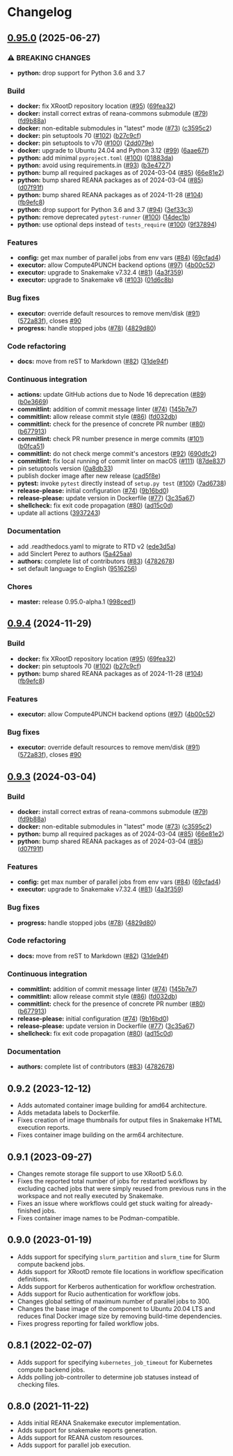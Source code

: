# Changelog

## [0.95.0](https://github.com/tiborsimko/reana-workflow-engine-snakemake/compare/v0.9.4...0.95.0) (2025-06-27)


### ⚠ BREAKING CHANGES

* **python:** drop support for Python 3.6 and 3.7

### Build

* **docker:** fix XRootD repository location ([#95](https://github.com/tiborsimko/reana-workflow-engine-snakemake/issues/95)) ([69fea32](https://github.com/tiborsimko/reana-workflow-engine-snakemake/commit/69fea329dd9bf91ff9eb1de9ac741262512a872a))
* **docker:** install correct extras of reana-commons submodule ([#79](https://github.com/tiborsimko/reana-workflow-engine-snakemake/issues/79)) ([fd9b88a](https://github.com/tiborsimko/reana-workflow-engine-snakemake/commit/fd9b88a857ba016343d956e42a49b6fbc906f068))
* **docker:** non-editable submodules in "latest" mode ([#73](https://github.com/tiborsimko/reana-workflow-engine-snakemake/issues/73)) ([c3595c2](https://github.com/tiborsimko/reana-workflow-engine-snakemake/commit/c3595c297e90f74a9215fd76c6d6b5f69d640440))
* **docker:** pin setuptools 70 ([#102](https://github.com/tiborsimko/reana-workflow-engine-snakemake/issues/102)) ([b27c9cf](https://github.com/tiborsimko/reana-workflow-engine-snakemake/commit/b27c9cfa21603ecc1554931f23c945d3f9e256d6))
* **docker:** pin setuptools to v70 ([#100](https://github.com/tiborsimko/reana-workflow-engine-snakemake/issues/100)) ([2dd079e](https://github.com/tiborsimko/reana-workflow-engine-snakemake/commit/2dd079e3289181e75ebd9fc11193397e8407b8ec))
* **docker:** upgrade to Ubuntu 24.04 and Python 3.12 ([#99](https://github.com/tiborsimko/reana-workflow-engine-snakemake/issues/99)) ([6aae67f](https://github.com/tiborsimko/reana-workflow-engine-snakemake/commit/6aae67f78f089215bb0b3f54079cd0d4b0a09077))
* **python:** add minimal `pyproject.toml` ([#100](https://github.com/tiborsimko/reana-workflow-engine-snakemake/issues/100)) ([01883da](https://github.com/tiborsimko/reana-workflow-engine-snakemake/commit/01883da42bc2f77c0e3e59dfbca54682a2f51405))
* **python:** avoid using requirements.in ([#93](https://github.com/tiborsimko/reana-workflow-engine-snakemake/issues/93)) ([b3e4727](https://github.com/tiborsimko/reana-workflow-engine-snakemake/commit/b3e47271929763a57793319d65a1d67559dc4e4f))
* **python:** bump all required packages as of 2024-03-04 ([#85](https://github.com/tiborsimko/reana-workflow-engine-snakemake/issues/85)) ([66e81e2](https://github.com/tiborsimko/reana-workflow-engine-snakemake/commit/66e81e2148ad4ba72099a90dbb556454df3cfc99))
* **python:** bump shared REANA packages as of 2024-03-04 ([#85](https://github.com/tiborsimko/reana-workflow-engine-snakemake/issues/85)) ([d07f91f](https://github.com/tiborsimko/reana-workflow-engine-snakemake/commit/d07f91f6f725050c681c66ec920727f26db3fdbf))
* **python:** bump shared REANA packages as of 2024-11-28 ([#104](https://github.com/tiborsimko/reana-workflow-engine-snakemake/issues/104)) ([fb9efc8](https://github.com/tiborsimko/reana-workflow-engine-snakemake/commit/fb9efc8267c24ce65e8d188a5171d8abd5531cd7))
* **python:** drop support for Python 3.6 and 3.7 ([#94](https://github.com/tiborsimko/reana-workflow-engine-snakemake/issues/94)) ([3ef33c3](https://github.com/tiborsimko/reana-workflow-engine-snakemake/commit/3ef33c3192d70b64d7f13a213186dd449fc8cb42))
* **python:** remove deprecated `pytest-runner` ([#100](https://github.com/tiborsimko/reana-workflow-engine-snakemake/issues/100)) ([14dec1b](https://github.com/tiborsimko/reana-workflow-engine-snakemake/commit/14dec1b96cb9be542a4e99a84dfc85819eae5c1f))
* **python:** use optional deps instead of `tests_require` ([#100](https://github.com/tiborsimko/reana-workflow-engine-snakemake/issues/100)) ([9f37894](https://github.com/tiborsimko/reana-workflow-engine-snakemake/commit/9f37894a1faf9ef60cb62d8a50471ad89a8fb6b9))


### Features

* **config:** get max number of parallel jobs from env vars ([#84](https://github.com/tiborsimko/reana-workflow-engine-snakemake/issues/84)) ([69cfad4](https://github.com/tiborsimko/reana-workflow-engine-snakemake/commit/69cfad460b240e5dbafea42137d891d6fea607a5))
* **executor:** allow Compute4PUNCH backend options ([#97](https://github.com/tiborsimko/reana-workflow-engine-snakemake/issues/97)) ([4b00c52](https://github.com/tiborsimko/reana-workflow-engine-snakemake/commit/4b00c523eb8750f49262471a43c9deefad1021d3))
* **executor:** upgrade to Snakemake v7.32.4 ([#81](https://github.com/tiborsimko/reana-workflow-engine-snakemake/issues/81)) ([4a3f359](https://github.com/tiborsimko/reana-workflow-engine-snakemake/commit/4a3f3592c8dd3f323e81850f5bdfae45ea893825))
* **executor:** upgrade to Snakemake v8 ([#103](https://github.com/tiborsimko/reana-workflow-engine-snakemake/issues/103)) ([01d6c8b](https://github.com/tiborsimko/reana-workflow-engine-snakemake/commit/01d6c8b7d100dd08add5ad33e3999a78e1da4ff7))


### Bug fixes

* **executor:** override default resources to remove mem/disk ([#91](https://github.com/tiborsimko/reana-workflow-engine-snakemake/issues/91)) ([572a83f](https://github.com/tiborsimko/reana-workflow-engine-snakemake/commit/572a83f5190c7cae95a4607b792f4b6e0c39262c)), closes [#90](https://github.com/tiborsimko/reana-workflow-engine-snakemake/issues/90)
* **progress:** handle stopped jobs ([#78](https://github.com/tiborsimko/reana-workflow-engine-snakemake/issues/78)) ([4829d80](https://github.com/tiborsimko/reana-workflow-engine-snakemake/commit/4829d80a5e03ab5788fb6646bd792a7345abe14a))


### Code refactoring

* **docs:** move from reST to Markdown ([#82](https://github.com/tiborsimko/reana-workflow-engine-snakemake/issues/82)) ([31de94f](https://github.com/tiborsimko/reana-workflow-engine-snakemake/commit/31de94f79b1955328961d506ce9d8d4efbe7227f))


### Continuous integration

* **actions:** update GitHub actions due to Node 16 deprecation ([#89](https://github.com/tiborsimko/reana-workflow-engine-snakemake/issues/89)) ([b0e3669](https://github.com/tiborsimko/reana-workflow-engine-snakemake/commit/b0e366922073e359c8b740696179e23d9daa4033))
* **commitlint:** addition of commit message linter ([#74](https://github.com/tiborsimko/reana-workflow-engine-snakemake/issues/74)) ([145b7e7](https://github.com/tiborsimko/reana-workflow-engine-snakemake/commit/145b7e716a784c340e2ecdca5619b3ed97325b1b))
* **commitlint:** allow release commit style ([#86](https://github.com/tiborsimko/reana-workflow-engine-snakemake/issues/86)) ([fd032db](https://github.com/tiborsimko/reana-workflow-engine-snakemake/commit/fd032db1605ac1a295a0eac5c32799707d78cd6b))
* **commitlint:** check for the presence of concrete PR number ([#80](https://github.com/tiborsimko/reana-workflow-engine-snakemake/issues/80)) ([b677913](https://github.com/tiborsimko/reana-workflow-engine-snakemake/commit/b677913aef2df090103d461bc71dc2cde42b4212))
* **commitlint:** check PR number presence in merge commits ([#101](https://github.com/tiborsimko/reana-workflow-engine-snakemake/issues/101)) ([b0fca51](https://github.com/tiborsimko/reana-workflow-engine-snakemake/commit/b0fca51de2d39fb31a9009e962f8c57f1448d5fe))
* **commitlint:** do not check merge commit's ancestors ([#92](https://github.com/tiborsimko/reana-workflow-engine-snakemake/issues/92)) ([690dfc2](https://github.com/tiborsimko/reana-workflow-engine-snakemake/commit/690dfc2668aea85549e6dbaad131e15afb1ecb21))
* **commitlint:** fix local running of commit linter on macOS ([#111](https://github.com/tiborsimko/reana-workflow-engine-snakemake/issues/111)) ([87de837](https://github.com/tiborsimko/reana-workflow-engine-snakemake/commit/87de837f53b1626b0333ac9939edb083cb909943))
* pin setuptools version ([0a8db33](https://github.com/tiborsimko/reana-workflow-engine-snakemake/commit/0a8db33f0ff7bf92d7fff48b0fd085fd615d903c))
* publish docker image after new release ([cad5f8e](https://github.com/tiborsimko/reana-workflow-engine-snakemake/commit/cad5f8e25129ec3dc02d51ee42e0fa0250270e83))
* **pytest:** invoke `pytest` directly instead of `setup.py test` ([#100](https://github.com/tiborsimko/reana-workflow-engine-snakemake/issues/100)) ([7ad6738](https://github.com/tiborsimko/reana-workflow-engine-snakemake/commit/7ad6738610f0cf80989eed308eda773a3610b202))
* **release-please:** initial configuration ([#74](https://github.com/tiborsimko/reana-workflow-engine-snakemake/issues/74)) ([9b16bd0](https://github.com/tiborsimko/reana-workflow-engine-snakemake/commit/9b16bd052903be4a8c567b2e71f7b56a601982b4))
* **release-please:** update version in Dockerfile ([#77](https://github.com/tiborsimko/reana-workflow-engine-snakemake/issues/77)) ([3c35a67](https://github.com/tiborsimko/reana-workflow-engine-snakemake/commit/3c35a67db7c181e23f28fda6152f40c8251f9b74))
* **shellcheck:** fix exit code propagation ([#80](https://github.com/tiborsimko/reana-workflow-engine-snakemake/issues/80)) ([ad15c0d](https://github.com/tiborsimko/reana-workflow-engine-snakemake/commit/ad15c0d0e2020fd874a9eed5c4b36e320129b9eb))
* update all actions ([3937243](https://github.com/tiborsimko/reana-workflow-engine-snakemake/commit/39372430e440600851a770977dcb7656489c3eb9))


### Documentation

* add .readthedocs.yaml to migrate to RTD v2 ([ede3d5a](https://github.com/tiborsimko/reana-workflow-engine-snakemake/commit/ede3d5ae2d1bff2a9ae5d2aabe086d8e4687e8c7))
* add Sinclert Perez to authors ([5a425aa](https://github.com/tiborsimko/reana-workflow-engine-snakemake/commit/5a425aab61891e425d8e8018e2bcd78a10bffc3f))
* **authors:** complete list of contributors ([#83](https://github.com/tiborsimko/reana-workflow-engine-snakemake/issues/83)) ([4782678](https://github.com/tiborsimko/reana-workflow-engine-snakemake/commit/478267864a20da6ab4d7f99be5592fcf19a20ca1))
* set default language to English ([9516256](https://github.com/tiborsimko/reana-workflow-engine-snakemake/commit/9516256801335774995b99d9ae04d6bba73a8f35))


### Chores

* **master:** release 0.95.0-alpha.1 ([998ced1](https://github.com/tiborsimko/reana-workflow-engine-snakemake/commit/998ced1869aabad2c37fe7a1c3f32cc6eb4b58f1))

## [0.9.4](https://github.com/reanahub/reana-workflow-engine-snakemake/compare/0.9.3...0.9.4) (2024-11-29)


### Build

* **docker:** fix XRootD repository location ([#95](https://github.com/reanahub/reana-workflow-engine-snakemake/issues/95)) ([69fea32](https://github.com/reanahub/reana-workflow-engine-snakemake/commit/69fea329dd9bf91ff9eb1de9ac741262512a872a))
* **docker:** pin setuptools 70 ([#102](https://github.com/reanahub/reana-workflow-engine-snakemake/issues/102)) ([b27c9cf](https://github.com/reanahub/reana-workflow-engine-snakemake/commit/b27c9cfa21603ecc1554931f23c945d3f9e256d6))
* **python:** bump shared REANA packages as of 2024-11-28 ([#104](https://github.com/reanahub/reana-workflow-engine-snakemake/issues/104)) ([fb9efc8](https://github.com/reanahub/reana-workflow-engine-snakemake/commit/fb9efc8267c24ce65e8d188a5171d8abd5531cd7))


### Features

* **executor:** allow Compute4PUNCH backend options ([#97](https://github.com/reanahub/reana-workflow-engine-snakemake/issues/97)) ([4b00c52](https://github.com/reanahub/reana-workflow-engine-snakemake/commit/4b00c523eb8750f49262471a43c9deefad1021d3))


### Bug fixes

* **executor:** override default resources to remove mem/disk ([#91](https://github.com/reanahub/reana-workflow-engine-snakemake/issues/91)) ([572a83f](https://github.com/reanahub/reana-workflow-engine-snakemake/commit/572a83f5190c7cae95a4607b792f4b6e0c39262c)), closes [#90](https://github.com/reanahub/reana-workflow-engine-snakemake/issues/90)

## [0.9.3](https://github.com/reanahub/reana-workflow-engine-snakemake/compare/0.9.2...0.9.3) (2024-03-04)


### Build

* **docker:** install correct extras of reana-commons submodule ([#79](https://github.com/reanahub/reana-workflow-engine-snakemake/issues/79)) ([fd9b88a](https://github.com/reanahub/reana-workflow-engine-snakemake/commit/fd9b88a857ba016343d956e42a49b6fbc906f068))
* **docker:** non-editable submodules in "latest" mode ([#73](https://github.com/reanahub/reana-workflow-engine-snakemake/issues/73)) ([c3595c2](https://github.com/reanahub/reana-workflow-engine-snakemake/commit/c3595c297e90f74a9215fd76c6d6b5f69d640440))
* **python:** bump all required packages as of 2024-03-04 ([#85](https://github.com/reanahub/reana-workflow-engine-snakemake/issues/85)) ([66e81e2](https://github.com/reanahub/reana-workflow-engine-snakemake/commit/66e81e2148ad4ba72099a90dbb556454df3cfc99))
* **python:** bump shared REANA packages as of 2024-03-04 ([#85](https://github.com/reanahub/reana-workflow-engine-snakemake/issues/85)) ([d07f91f](https://github.com/reanahub/reana-workflow-engine-snakemake/commit/d07f91f6f725050c681c66ec920727f26db3fdbf))


### Features

* **config:** get max number of parallel jobs from env vars ([#84](https://github.com/reanahub/reana-workflow-engine-snakemake/issues/84)) ([69cfad4](https://github.com/reanahub/reana-workflow-engine-snakemake/commit/69cfad460b240e5dbafea42137d891d6fea607a5))
* **executor:** upgrade to Snakemake v7.32.4 ([#81](https://github.com/reanahub/reana-workflow-engine-snakemake/issues/81)) ([4a3f359](https://github.com/reanahub/reana-workflow-engine-snakemake/commit/4a3f3592c8dd3f323e81850f5bdfae45ea893825))


### Bug fixes

* **progress:** handle stopped jobs ([#78](https://github.com/reanahub/reana-workflow-engine-snakemake/issues/78)) ([4829d80](https://github.com/reanahub/reana-workflow-engine-snakemake/commit/4829d80a5e03ab5788fb6646bd792a7345abe14a))


### Code refactoring

* **docs:** move from reST to Markdown ([#82](https://github.com/reanahub/reana-workflow-engine-snakemake/issues/82)) ([31de94f](https://github.com/reanahub/reana-workflow-engine-snakemake/commit/31de94f79b1955328961d506ce9d8d4efbe7227f))


### Continuous integration

* **commitlint:** addition of commit message linter ([#74](https://github.com/reanahub/reana-workflow-engine-snakemake/issues/74)) ([145b7e7](https://github.com/reanahub/reana-workflow-engine-snakemake/commit/145b7e716a784c340e2ecdca5619b3ed97325b1b))
* **commitlint:** allow release commit style ([#86](https://github.com/reanahub/reana-workflow-engine-snakemake/issues/86)) ([fd032db](https://github.com/reanahub/reana-workflow-engine-snakemake/commit/fd032db1605ac1a295a0eac5c32799707d78cd6b))
* **commitlint:** check for the presence of concrete PR number ([#80](https://github.com/reanahub/reana-workflow-engine-snakemake/issues/80)) ([b677913](https://github.com/reanahub/reana-workflow-engine-snakemake/commit/b677913aef2df090103d461bc71dc2cde42b4212))
* **release-please:** initial configuration ([#74](https://github.com/reanahub/reana-workflow-engine-snakemake/issues/74)) ([9b16bd0](https://github.com/reanahub/reana-workflow-engine-snakemake/commit/9b16bd052903be4a8c567b2e71f7b56a601982b4))
* **release-please:** update version in Dockerfile ([#77](https://github.com/reanahub/reana-workflow-engine-snakemake/issues/77)) ([3c35a67](https://github.com/reanahub/reana-workflow-engine-snakemake/commit/3c35a67db7c181e23f28fda6152f40c8251f9b74))
* **shellcheck:** fix exit code propagation ([#80](https://github.com/reanahub/reana-workflow-engine-snakemake/issues/80)) ([ad15c0d](https://github.com/reanahub/reana-workflow-engine-snakemake/commit/ad15c0d0e2020fd874a9eed5c4b36e320129b9eb))


### Documentation

* **authors:** complete list of contributors ([#83](https://github.com/reanahub/reana-workflow-engine-snakemake/issues/83)) ([4782678](https://github.com/reanahub/reana-workflow-engine-snakemake/commit/478267864a20da6ab4d7f99be5592fcf19a20ca1))

## 0.9.2 (2023-12-12)

- Adds automated container image building for amd64 architecture.
- Adds metadata labels to Dockerfile.
- Fixes creation of image thumbnails for output files in Snakemake HTML execution reports.
- Fixes container image building on the arm64 architecture.

## 0.9.1 (2023-09-27)

- Changes remote storage file support to use XRootD 5.6.0.
- Fixes the reported total number of jobs for restarted workflows by excluding cached jobs that were simply reused from previous runs in the workspace and not really executed by Snakemake.
- Fixes an issue where workflows could get stuck waiting for already-finished jobs.
- Fixes container image names to be Podman-compatible.

## 0.9.0 (2023-01-19)

- Adds support for specifying `slurm_partition` and `slurm_time` for Slurm compute backend jobs.
- Adds support for XRootD remote file locations in workflow specification definitions.
- Adds support for Kerberos authentication for workflow orchestration.
- Adds support for Rucio authentication for workflow jobs.
- Changes global setting of maximum number of parallel jobs to 300.
- Changes the base image of the component to Ubuntu 20.04 LTS and reduces final Docker image size by removing build-time dependencies.
- Fixes progress reporting for failed workflow jobs.

## 0.8.1 (2022-02-07)

- Adds support for specifying `kubernetes_job_timeout` for Kubernetes compute backend jobs.
- Adds polling job-controller to determine job statuses instead of checking files.

## 0.8.0 (2021-11-22)

- Adds initial REANA Snakemake executor implementation.
- Adds support for snakemake reports generation.
- Adds support for REANA custom resources.
- Adds support for parallel job execution.
